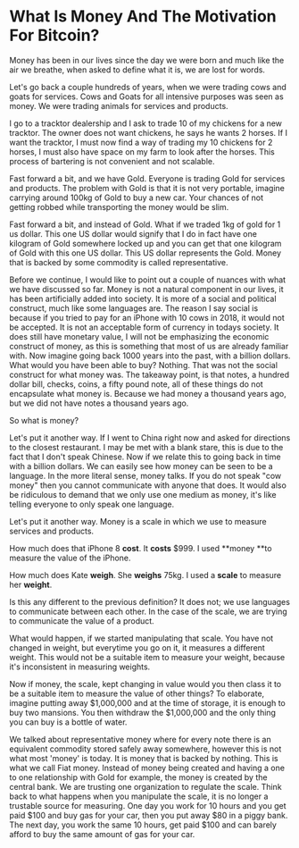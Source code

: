 # **What Is Money And The Motivation For Bitcoin?**

Money has been in our lives since the day we were born and much like the air we breathe, when asked to define what it is, we are lost for words.

Let's go back a couple hundreds of years, when we were trading cows and goats for services. Cows and Goats for all intensive purposes was seen as money. We were trading animals for services and products.

I go to a tracktor dealership and I ask to trade 10 of my chickens for a new tracktor. The owner does not want chickens, he says he wants 2 horses. If I want the tracktor, I must now find a way of trading my 10 chickens for 2 horses, I must also have space on my farm to look after the horses. This process of bartering is not convenient and not scalable.

Fast forward a bit, and we have Gold. Everyone is trading Gold for services and products. The problem with Gold is that it is not very portable, imagine carrying around 100kg of Gold to buy a new car. Your chances of not getting robbed while transporting the money would be slim.

Fast forward a bit, and instead of Gold. What if we traded 1kg of gold for 1 us dollar. This one US dollar would signify that I do in fact have one kilogram of Gold somewhere locked up and you can get that one kilogram of Gold with this one US dollar. This US dollar represents the Gold. Money that is backed by some commodity is called representative.

Before we continue, I would like to point out a couple of nuances with what we have discussed so far. Money is not a natural component in our lives, it has been artificially added into society. It is more of a social and political construct, much like some languages are. The reason I say social is because if you tried to pay for an iPhone with 10 cows in 2018, it would not be accepted. It is not an acceptable form of currency in todays society. It does still have monetary value, I will not be emphasizing the economic construct of money, as this is something that most of us are already familiar with. Now imagine going back 1000 years into the past, with a billion dollars. What would you have been able to buy? Nothing. That was not the social construct for what money was. The takeaway point, is that notes, a hundred dollar bill, checks, coins, a fifty pound note, all of these things do not encapsulate what money is. Because we had money a thousand years ago, but we did not have notes a thousand years ago.

So what is money?

Let's put it another way. If I went to China right now and asked for directions to the closest restaurant. I may be met with a blank stare, this is due to the fact that I don't speak Chinese. Now if we relate this to going back in time with a billion dollars. We can easily see how money can be seen to be a language. In the more literal sense, money talks. If you do not speak "cow money" then you cannot communicate with anyone that does. It would also be ridiculous to demand that we only use one medium as money, it's like telling everyone to only speak one language.

Let's put it another way. Money is a scale in which we use to measure services and products.

How much does that iPhone 8 **cost**. It **costs** $999. I used **money **to measure the value of the iPhone.

How much does Kate **weigh**. She **weighs** 75kg. I used a **scale** to measure her **weight**.

Is this any different to the previous definition? It does not; we use languages to communicate between each other. In the case of the scale, we are trying to communicate the value of a product.

What would happen, if we started manipulating that scale. You have not changed in weight, but everytime you go on it, it measures a different weight. This would not be a suitable item to measure your weight, because it's inconsistent in measuring weights.

Now if money, the scale, kept changing in value would you then class it to be a suitable item to measure the value of other things? To elaborate, imagine putting away $1,000,000 and at the time of storage, it is enough to buy two mansions. You then withdraw the $1,000,000 and the only thing you can buy is a bottle of water.

We talked about representative money where for every note there is an equivalent commodity stored safely away somewhere, however this is not what most 'money' is today. It is money that is backed by nothing. This is what we call Fiat money. Instead of money being created and having a one to one relationship with Gold for example, the money is created by the central bank. We are trusting one organization to regulate the scale. Think back to what happens when you manipulate the scale, it is no longer a trustable source for measuring. One day you work for 10 hours and you get paid $100 and buy gas for your car, then you put away $80 in a piggy bank. The next day, you work the same 10 hours, get paid $100 and can barely afford to buy the same amount of gas for your car.

